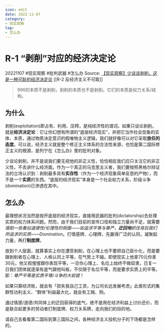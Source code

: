 ```yaml
---
icon: edit
date: 2022-11-07
category:
- 现实观察
tag:
- 怎么办
---
```


# R-1 “剥削”对应的经济决定论
20221107  #现实观察 #批判武器 #怎么办
Source: [【现实观察】少谈谈剥削，这是一种可耻的经济决定论](https://www.bilibili.com/video/BV1fF411x7xU) [[R-2 反经济主义不可取]]

> 996的本质不是剥削，剥削的本质也不是剥削。它们的本质是权力关系/结构。

## 为什么

剥削(exploitation)即占有、利用、压榨，是纯经济性的谓词。如果只谈论剥削，就是**经济决定论**：它让你幻想有所谓的“底层经济现实”，并把它当作社会现象的实体、本质，通过物质决定意识的假唯物主义逻辑，我们就好像可以对它采取**放任的态度**。可以说，经济主义就是整个修正主义体系的合法性来源，也恰是第二国际修正主义的根源，是列宁在《怎么办》里的批判对象。

少谈论剥削，并不是说我们要无视他的非正义性，恰恰相反我们应只关注它的非正义性，不去讲什么经济面。作为一个真正的马克思主义者，我们要按照黑格尔辩证法的立场认识到：剥削最多具有**实存性**（作为一个经济现象简单反思的产物），而不是一个**实质**的东西。“底层的经济现实”本身是一个社会权力关系，阶级斗争(domination)已渗透在其中。

## 怎么办

最理想状况当然是抛开底层的经济现实，直接用武器的批判(dictatorship)去处理实质的权力体系问题。然而，由于我们目前的宣传口径和独立力量尚不足，就需要*借助一些看似道德性/伦理性的侧面——如追求平等与尊严，**迂回地**抓住背后我们所追求的实质——Domination*。打情感牌、心理牌，先赢得广泛的认同，凝聚起力量，再打**制度牌**。

放到个人层面，就算事实上你在遭受剥削，在心理上也不要把自己臣仆化，而是要跟剥削者在心理上、人格认同上平等，在气势上不输。即使现实上他拿70元你拿30元，他又假惺惺跟你表现平等，一旦你心理上、名位上始终不做奴隶，日复一日我们团体就逐渐有底气跟他叫板，不仅限于名位平等，而是要求实质上的平等。即：*尊严平等是实质平等/斗争的大前提*！

如果只算经济账，就会有「损失我自己工资，为公司长远发展考虑」此类形式的集群性功利主义、“群体”利益最大化，就会有工贼、狗。

通过情感/道德/共同体上的迂回获得的底气，绝不是用在经济利益上讨价还价，而是联合起更多的劳动者打制度牌、权力关系牌，走向我们的目的地。

请自己去看看第二国际到第三国际之间，各种经济主义投机分子的下场都是怎样的。